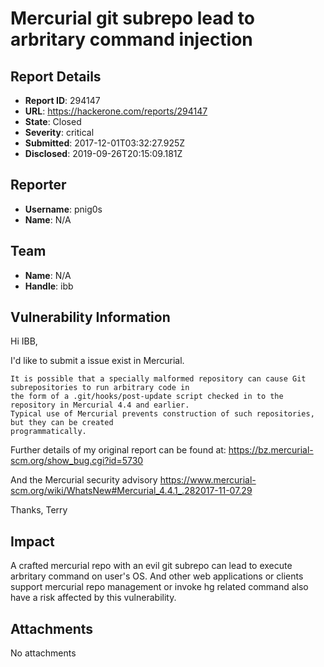 # Mercurial git subrepo lead to arbritary command injection

## Report Details
- **Report ID**: 294147
- **URL**: https://hackerone.com/reports/294147
- **State**: Closed
- **Severity**: critical
- **Submitted**: 2017-12-01T03:32:27.925Z
- **Disclosed**: 2019-09-26T20:15:09.181Z

## Reporter
- **Username**: pnig0s
- **Name**: N/A

## Team
- **Name**: N/A
- **Handle**: ibb

## Vulnerability Information
Hi IBB,

I'd like to submit a issue exist in Mercurial.
```
It is possible that a specially malformed repository can cause Git subrepositories to run arbitrary code in 
the form of a .git/hooks/post-update script checked in to the repository in Mercurial 4.4 and earlier. 
Typical use of Mercurial prevents construction of such repositories, but they can be created 
programmatically.
```
Further details of my original report can be found at:
https://bz.mercurial-scm.org/show_bug.cgi?id=5730

And the Mercurial security advisory
https://www.mercurial-scm.org/wiki/WhatsNew#Mercurial_4.4.1_.282017-11-07.29

Thanks,
Terry

## Impact

A crafted mercurial repo with an evil git subrepo can lead to execute arbritary command on user's OS. And other web applications or clients support mercurial repo management or invoke hg related command also have a risk affected by this vulnerability.

## Attachments
No attachments
